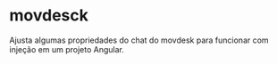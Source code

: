 # movdesck
Ajusta algumas propriedades do chat do movdesk para funcionar com injeção em um projeto Angular.
